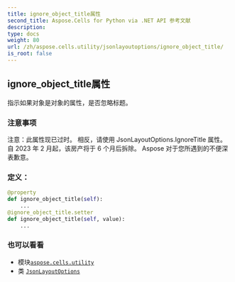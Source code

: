 ```yaml
---
title: ignore_object_title属性
second_title: Aspose.Cells for Python via .NET API 参考文献
description:
type: docs
weight: 80
url: /zh/aspose.cells.utility/jsonlayoutoptions/ignore_object_title/
is_root: false
---
```

## ignore_object_title属性

指示如果对象是对象的属性，是否忽略标题。

### 注意事项

注意：此属性现已过时。
相反，请使用 JsonLayoutOptions.IgnoreTitle 属性。
自 2023 年 2 月起，该房产将于 6 个月后拆除。
Aspose 对于您所遇到的不便深表歉意。
### 定义：
```python
@property
def ignore_object_title(self):
    ...
@ignore_object_title.setter
def ignore_object_title(self, value):
    ...
```

### 也可以看看
* 模块[`aspose.cells.utility`](../../)
* 类 [`JsonLayoutOptions`](/cells/python-net/zh/aspose.cells.utility/jsonlayoutoptions)
